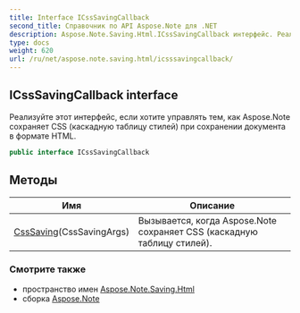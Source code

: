 ```yaml
---
title: Interface ICssSavingCallback
second_title: Справочник по API Aspose.Note для .NET
description: Aspose.Note.Saving.Html.ICssSavingCallback интерфейс. Реализуйте этот интерфейс если хотите управлять тем как Aspose.Note сохраняет CSS каскадную таблицу стилей при сохранении документа в формате HTML.
type: docs
weight: 620
url: /ru/net/aspose.note.saving.html/icsssavingcallback/
---
```

## ICssSavingCallback interface

Реализуйте этот интерфейс, если хотите управлять тем, как Aspose.Note сохраняет CSS (каскадную таблицу стилей) при сохранении документа в формате HTML.

```csharp
public interface ICssSavingCallback
```

## Методы

| Имя | Описание |
| --- | --- |
| [CssSaving](../../aspose.note.saving.html/icsssavingcallback/csssaving/)(CssSavingArgs) | Вызывается, когда Aspose.Note сохраняет CSS (каскадную таблицу стилей). |

### Смотрите также

* пространство имен [Aspose.Note.Saving.Html](../../aspose.note.saving.html/)
* сборка [Aspose.Note](../../)


